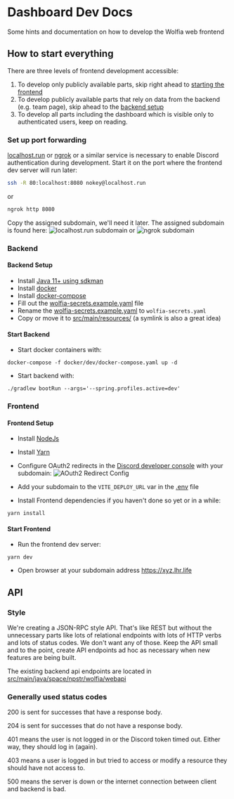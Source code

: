 # Dashboard Dev Docs

Some hints and documentation on how to develop the Wolfia web frontend

## How to start everything

There are three levels of frontend development accessible:
1. To develop only publicly available parts, skip right ahead to [starting the frontend](#start-frontend)
2. To develop publicly available parts that rely on data from the backend (e.g. team page), skip ahead to the [backend setup](#backend-setup)
3. To develop all parts including the dashboard which is visible only to authenticated users, keep on reading.

### Set up  port forwarding
[localhost.run](https://localhost.run/) or [ngrok](https://ngrok.com/) or a similar service is necessary to enable
Discord authentication during development.
Start it on the port where the frontend dev server will run later:
```sh
ssh -R 80:localhost:8080 nokey@localhost.run
```
or
```sh
ngrok http 8080
```
Copy the assigned subdomain, we'll need it later. The assigned subdomain is found here:
![localhost.run subdomain](https://i.imgur.com/czA2N1k.png)
or
![ngrok subdomain](https://i.imgur.com/0DB8TjW.png)

### Backend

#### Backend Setup
- Install [Java 11+ using sdkman](https://sdkman.io/)
- Install [docker](https://docs.docker.com/engine/install/)
- Install [docker-compose](https://docs.docker.com/compose/install/)
- Fill out the [wolfia-secrets.example.yaml](../wolfia-secrets.example.yaml) file
- Rename the [wolfia-secrets.example.yaml](../wolfia-secrets.example.yaml) to `wolfia-secrets.yaml`
- Copy or move it to [src/main/resources/](../src/main/resources) (a symlink is also a great idea)


#### Start Backend
- Start docker containers with:
```shell script
docker-compose -f docker/dev/docker-compose.yaml up -d
```
- Start backend with:
```shell script
./gradlew bootRun --args='--spring.profiles.active=dev'
```


### Frontend

#### Frontend Setup
- Install [NodeJs](https://nodejs.org)
- Install [Yarn](https://classic.yarnpkg.com/en/docs/install)
- Configure OAuth2 redirects in the [Discord developer console](https://discord.com/developers/applications) with your subdomain:
![AOuth2 Redirect Config](https://i.imgur.com/fSVTLjR.png)

- Add your subdomain to the `VITE_DEPLOY_URL` var in the [.env](./.env) file
- Install Frontend dependencies if you haven't done so yet or in a while:
```shell script
yarn install
```

#### Start Frontend
- Run the frontend dev server:
```shell script
yarn dev
```
- Open browser at your subdomain address https://xyz.lhr.life


## API

### Style

We're creating a JSON-RPC style API.
That's like REST but without the unnecessary parts like lots of relational endpoints with lots of HTTP verbs and lots of
status codes. We don't want any of those. Keep the API small and to the point, create API endpoints ad hoc as necessary
when new features are being built.

The existing backend api endpoints are located in [src/main/java/space/npstr/wolfia/webapi](../src/main/java/space/npstr/wolfia/webapi)

### Generally used status codes

200 is sent for successes that have a response body.

204 is sent for successes that do not have a response body.

401 means the user is not logged in or the Discord token timed out. Either way, they should log in (again).

403 means a user is logged in but tried to access or modify a resource they should have not access to.

500 means the server is down or the internet connection between client and backend is bad.
